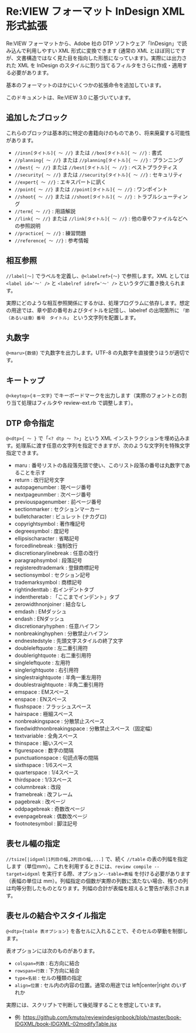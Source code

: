 # Re:VIEW フォーマット InDesign XML 形式拡張

Re:VIEW フォーマットから、Adobe 社の DTP ソフトウェア「InDesign」で読み込んで利用しやすい XML 形式に変換できます (通常の XML とほぼ同じですが、文書構造ではなく見た目を指向した形態になっています)。実際には出力された XML を InDesign のスタイルに割り当てるフィルタをさらに作成・適用する必要があります。

基本のフォーマットのほかにいくつかの拡張命令を追加しています。

このドキュメントは、Re:VIEW 3.0 に基づいています。

## 追加したブロック
これらのブロックは基本的に特定の書籍向けのものであり、将来廃棄する可能性があります。

* `//insn[タイトル]{ 〜 //}` または `//box[タイトル]{ 〜 //}` : 書式
* `//planning{ 〜 //}` または `//planning[タイトル]{ 〜 //}` : プランニング
* `//best{ 〜 //}` または `//best[タイトル]{ 〜 //}` : ベストプラクティス
* `//security{ 〜 //}` または `//security[タイトル]{ 〜 //}` : セキュリティ
* `//expert{ 〜 //}`  : エキスパートに訊く
* `//point{ 〜 //}` または `//point[タイトル]{ 〜 //}` : ワンポイント
* `//shoot{ 〜 //}` または `//shoot[タイトル]{ 〜 //}` : トラブルシューティング
* `//term{ 〜 //}` : 用語解説
* `//link{ 〜 //}` または `//link[タイトル]{ 〜 //}` : 他の章やファイルなどへの参照説明
* `//practice{ 〜 //}` : 練習問題
* `//reference{ 〜 //}` : 参考情報

## 相互参照

`//label[〜]` でラベルを定義し、`@<labelref>{〜}` で参照します。XML としては `<label id='〜' />` と `<labelref idref='〜' />` というタグに置き換えられます。

実際にどのような相互参照関係にするかは、処理プログラムに依存します。想定の用途では、章や節の番号およびタイトルを記憶し、labelref の出現箇所に `「節（あるいは章）番号　タイトル」` という文字列を配置します。

## 丸数字

`@<maru>{数値}` で丸数字を出力します。UTF-8 の丸数字を直接使うほうが適切です。

## キートップ

`@<keytop>{キー文字}` でキーボードマークを出力します（実際のフォントとの割り当て処理はフィルタや review-ext.rb で調整します）。

## DTP 命令指定

`@<dtp>{ 〜 }` で「`<? dtp 〜 ?>`」という XML インストラクションを埋め込みます。処理系に渡す任意の文字列を指定できますが、次のような文字列を特殊文字指定できます。

* maru : 番号リストの各段落先頭で使い、このリスト段落の番号は丸数字であることを示す
* return : 改行記号文字
* autopagenumber : 現ページ番号
* nextpageunmber : 次ページ番号
* previouspagenumber : 前ページ番号
* sectionmarker : セクションマーカー
* bulletcharacter : ビュレット (ナカグロ)
* copyrightsymbol : 著作権記号
* degreesymbol : 度記号
* ellipsischaracter : 省略記号
* forcedlinebreak : 強制改行
* discretionarylinebreak : 任意の改行
* paragraphsymbol : 段落記号
* registeredtrademark : 登録商標記号
* sectionsymbol : セクション記号
* trademarksymbol : 商標記号
* rightindenttab : 右インデントタブ
* indentheretab : 「ここまでインデント」タブ
* zerowidthnonjoiner : 結合なし
* emdash : EMダッシュ
* endash : ENダッシュ
* discretionaryhyphen : 任意ハイフン
* nonbreakinghyphen : 分散禁止ハイフン
* endnestedstyle : 先頭文字スタイルの終了文字
* doubleleftquote : 左二重引用符
* doublerightquote : 右二重引用符
* singleleftquote : 左用符
* singlerightquote : 右引用符
* singlestraightquote : 半角一重左用符
* doublestraightquote : 半角二重引用符
* emspace : EMスペース
* enspace : ENスペース
* flushspace : フラッシュスペース
* hairspace : 極細スペース
* nonbreakingspace : 分散禁止スペース
* fixedwidthnonbreakingspace : 分散禁止スペース（固定幅）
* textvariable : 全角スペース
* thinspace : 細いスペース
* figurespace : 数字の間隔
* punctuationspace : 句読点等の間隔
* sixthspace : 1/6スペース
* quarterspace : 1/4スペース
* thirdspace : 1/3スペース
* columnbreak : 改段
* framebreak : 改フレーム
* pagebreak : 改ページ
* oddpagebreak : 奇数改ページ
* evenpagebreak : 偶数改ページ
* footnotesymbol : 脚注記号

## 表セル幅の指定

`//tsize[|idgxml|1列目の幅,2列目の幅,...]` で、続く `//table` の表の列幅を指定します（単位mm）。これを利用するときには、`review compile --target=idgxml` を実行する際、オプション`--table=表幅` を付ける必要があります（表幅の単位は mm）。列幅指定の個数が実際の列数に満たない場合、残りの列は均等分割したものとなります。列幅の合計が表幅を超えると警告が表示されます。

## 表セルの結合やスタイル指定
`@<dtp>{table 表オプション}` を各セルに入れることで、そのセルの挙動を制御します。

表オプションには次のものがあります。

* `colspan=列数` : 右方向に結合
* `rowspan=行数` : 下方向に結合
* `type=名前` : セルの種類の指定
* `align=位置` : セル内の内容の位置。通常の用途では left|center|right のいずれか

実際には、スクリプトで判断して後処理することを想定しています。

* 例: https://github.com/kmuto/reviewindesignbook/blob/master/book-IDGXML/book-IDGXML-02modifyTable.jsx
